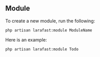 ## Module

To create a new module, run the following:

`php artisan larafast:module ModuleName`

Here is an example:

```bash
php artisan larafast:module Todo
```
